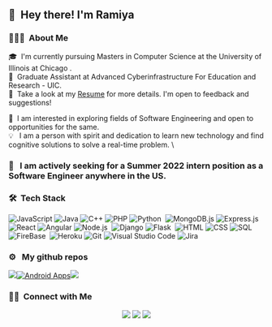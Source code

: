 ## 👋 &nbsp;Hey there! I'm Ramiya

### 👨🏻‍💻 &nbsp;About Me

🎓 &nbsp;I'm currently pursuing Masters in Computer Science at the University of Illinois at Chicago .\
🔭 &nbsp;Graduate Assistant at Advanced Cyberinfrastructure For Education and Research - UIC.\
📄 &nbsp;Take a look at my [Resume](https://ramiyaseshaiah.netlify.app/resume.pdf) for more details. I'm open to feedback and suggestions!


🌱 &nbsp;I am interested in exploring fields of Software Engineering and open to opportunities for the same. \
💡 &nbsp; I am a person with spirit and dedication to learn new technology and find cognitive solutions to solve a real-time problem. \

### 📣 &nbsp;	I am actively seeking for a Summer 2022 intern position as a Software Engineer anywhere in the US.

### 🛠 &nbsp;Tech Stack

![JavaScript](https://img.shields.io/badge/-JavaScript-05122A?style=flat&logo=javascript)&nbsp;![Java](https://img.shields.io/badge/-Java-05122A?style=flat&logo=Java&logoColor=FFA518)&nbsp;![C++](https://img.shields.io/badge/-C++-05122A?style=flat&logo=C%2B%2B&logoColor=00599C)&nbsp;![PHP](https://img.shields.io/badge/-php-05122A?style=flat&logo=php)&nbsp;![Python](https://img.shields.io/badge/-Python-05122A?style=flat&logo=python)&nbsp;                      ![MongoDB.js](https://img.shields.io/badge/-MongoDB-05122A?style=flat&logo=mongodb)&nbsp;![Express.js](https://img.shields.io/badge/-Express-05122A?style=flat&logo=express)&nbsp;![React](https://img.shields.io/badge/-React-05122A?style=flat&logo=react)&nbsp;![Angular](https://img.shields.io/badge/-Angular-05122A?style=flat&logo=angular&logoColor=007ACC)&nbsp;![Node.js](https://img.shields.io/badge/-Node.js-05122A?style=flat&logo=node.js)&nbsp;                   ![Django](https://img.shields.io/badge/-Django-05122A?style=flat&logo=django&logoColor=092E20)&nbsp;![Flask](https://img.shields.io/badge/-Flask-05122A?style=flat&logo=flask)&nbsp;              ![HTML](https://img.shields.io/badge/-HTML-05122A?style=flat&logo=HTML5)&nbsp;![CSS](https://img.shields.io/badge/-CSS-05122A?style=flat&logo=CSS3&logoColor=1572B6)&nbsp;![SQL](https://img.shields.io/badge/-MySQL-05122A?style=flat&logo=mysql)&nbsp;![FireBase](https://img.shields.io/badge/-FireBase-05122A?style=flat&logo=firebase)&nbsp;                 ![Heroku](https://img.shields.io/badge/-Heroku-05122A?style=flat&logo=heroku)&nbsp;![Git](https://img.shields.io/badge/-Git-05122A?style=flat&logo=git)&nbsp;![Visual Studio Code](https://img.shields.io/badge/-Visual%20Studio%20Code-05122A?style=flat&logo=visual-studio-code&logoColor=007ACC)&nbsp;![Jira](https://img.shields.io/badge/-Jira-05122A?style=flat&logo=jira)&nbsp;

 
### ⚙️ &nbsp; My github repos

[![](https://github-readme-stats.vercel.app/api/pin/?username=ramiyashree&repo=WebApps)](https://github.com/Ramiyashree/WebApps)[![Android Apps](https://github-readme-stats.vercel.app/api/pin/?username=ramiyashree&repo=AndroidApps)](https://github.com/Ramiyashree/AndroidApps)[![](https://github-readme-stats.vercel.app/api/pin/?username=ramiyashree&repo=RamiyaSeshaiah-Portfolio)](https://github.com/Ramiyashree/RamiyaSeshaiah-Portfolio)

### 🤝🏻 &nbsp;Connect with Me

<p align="center">
<a href="https://ramiyaseshaiah.netlify.app/#/"><img src="https://img.shields.io/badge/-ramiyaseshaiah.com-3423A6?style=flat&logo=Google-Chrome&logoColor=white"/></a>
<a href="https://www.linkedin.com/in/ramiyashree/"><img src="https://img.shields.io/badge/-Ramiya%20Shree%20Seshaiah-0077B5?style=flat&logo=Linkedin&logoColor=white"/></a>
<a href="mailto:rsesha3@uic.edu"><img src="https://img.shields.io/badge/-rsesha3@uic.edu-D14836?style=flat&logo=Gmail&logoColor=white"/></a>

</p>

